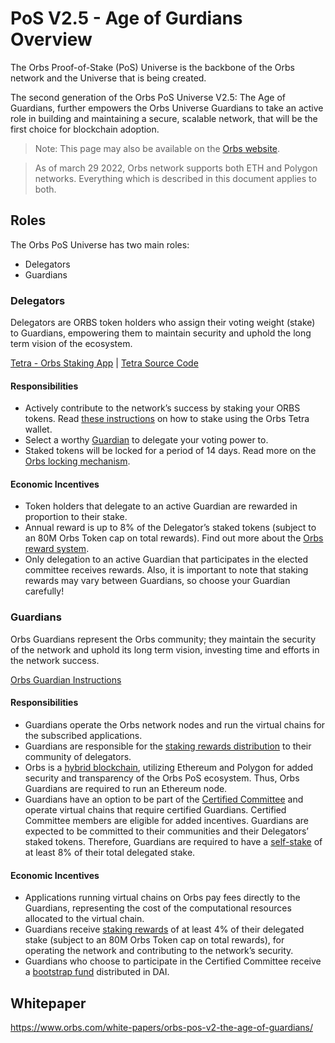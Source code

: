# PoS V2.5 - Age of Gurdians Overview

The Orbs Proof-of-Stake (PoS) Universe is the backbone of the Orbs network and the Universe that is being created.

The second generation of the Orbs PoS Universe V2.5: The Age of Guardians, further empowers the Orbs Universe Guardians to take an active role in building and maintaining a secure, scalable network, that will be the first choice for blockchain adoption.

> Note: This page may also be available on the [Orbs website](https://www.orbs.com/orbs-pos-universe/).

> As of march 29 2022, Orbs network supports both ETH and Polygon networks. Everything which is described in this document applies to both.
## Roles

The Orbs PoS Universe has two main roles:

* Delegators
* Guardians

### Delegators

Delegators are ORBS token holders who assign their voting weight (stake) to Guardians, empowering them to maintain security and uphold the long term vision of the ecosystem.

[Tetra - Orbs Staking App](https://staking.orbs.network) | [Tetra Source Code](https://github.com/orbs-network/staking-wallet)

#### Responsibilities

* Actively contribute to the network’s success by staking your ORBS tokens. Read [these instructions](https://www.orbs.com/tetra-orbs-staking-wallet-tutorial/) on how to stake using the Orbs Tetra wallet.
* Select a worthy [Guardian](https://staking.orbs.network/guardians) to delegate your voting power to.
* Staked tokens will be locked for a period of 14 days. Read more on the [Orbs locking mechanism](https://www.orbs.com/introducing-locking-when-staking-orbs/).

#### Economic Incentives

* Token holders that delegate to an active Guardian are rewarded in proportion to their stake.
* Annual reward is up to 8% of the Delegator’s staked tokens (subject to an 80M Orbs Token cap on total rewards). Find out more about the [Orbs reward system](https://www.orbs.com/white-papers/orbs-pos-v2-the-age-of-guardians-section-rewards-fees-bootstrap-fund/).
* Only delegation to an active Guardian that participates in the elected committee receives rewards. Also, it is important to note that staking rewards may vary between Guardians, so choose your Guardian carefully!

### Guardians

Orbs Guardians represent the Orbs community; they maintain the security of the network and uphold its long term vision, investing time and efforts in the network success.

[Orbs Guardian Instructions](https://github.com/orbs-network/validator-instructions)

#### Responsibilities

* Guardians operate the Orbs network nodes and run the virtual chains for the subscribed applications.
* Guardians are responsible for the [staking rewards distribution](https://www.orbs.com/white-papers/orbs-pos-v2-the-age-of-guardians-section-rewards-distributions/) to their community of delegators.
* Orbs is a [hybrid blockchain](https://www.orbs.com/white-papers/orbs-pos-v2-the-age-of-guardians-section-pos-on-ethereum/), utilizing Ethereum and Polygon for added security and transparency of the Orbs PoS ecosystem. Thus, Orbs Guardians are required to run an Ethereum node.
* Guardians have an option to be part of the [Certified Committee](https://www.orbs.com/white-papers/orbs-pos-v2-the-age-of-guardians-section-election-committees/) and operate virtual chains that require certified Guardians. Certified Committee members are eligible for added incentives.
Guardians are expected to be committed to their communities and their Delegators’ staked tokens. Therefore, Guardians are required to have a [self-stake](https://www.orbs.com/white-papers/orbs-pos-v2-the-age-of-guardians-section-minimum-self-delegation/) of at least 8% of their total delegated stake.

#### Economic Incentives

* Applications running virtual chains on Orbs pay fees directly to the Guardians, representing the cost of the computational resources allocated to the virtual chain.
* Guardians receive [staking rewards](https://www.orbs.com/white-papers/orbs-pos-v2-the-age-of-guardians-section-rewards-fees-bootstrap-fund/) of at least 4% of their delegated stake (subject to an 80M Orbs Token cap on total rewards), for operating the network and contributing to the network’s security.
* Guardians who choose to participate in the Certified Committee receive a [bootstrap fund](https://www.orbs.com/white-papers/orbs-pos-v2-the-age-of-guardians-section-rewards-fees-bootstrap-fund/) distributed in DAI.

## Whitepaper

https://www.orbs.com/white-papers/orbs-pos-v2-the-age-of-guardians/
